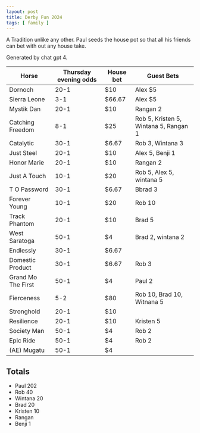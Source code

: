 ```yaml
---
layout: post
title: Derby Fun 2024
tags: [ family ]
---
```

A Tradition unlike any other. Paul seeds the house pot so that all his friends can bet with out any house take. 

Generated by chat gpt 4. 

| Horse              | Thursday evening odds | House bet  | Guest Bets
|--------------------|--------------------|---------------|------------
| Dornoch            | 20-1               | $10           | Alex $5
| Sierra Leone       | 3-1                | $66.67        | Alex $5
| Mystik Dan         | 20-1               | $10           | Rangan 2
| Catching Freedom   | 8-1                | $25           | Rob 5, Kristen 5, Wintana 5, Rangan 1
| Catalytic          | 30-1               | $6.67         | Rob 3, Wintana 3
| Just Steel         | 20-1               | $10           | Alex 5, Benji 1
| Honor Marie        | 20-1               | $10           | Rangan 2 
| Just A Touch       | 10-1               | $20           | Rob 5, Alex 5, wintana 5
| T O Password       | 30-1               | $6.67         | Bbrad 3
| Forever Young      | 10-1               | $20           | Rob 10
| Track Phantom      | 20-1               | $10           | Brad 5
| West Saratoga      | 50-1               | $4            | Brad 2, wintana 2
| Endlessly          | 30-1               | $6.67         |
| Domestic Product   | 30-1               | $6.67         | Rob 3
| Grand Mo The First | 50-1               | $4            | Paul 2 
| Fierceness         | 5-2                | $80           | Rob 10, Brad 10, Witnana 5
| Stronghold         | 20-1               | $10           |
| Resilience         | 20-1               | $10           | Kristen 5
| Society Man        | 50-1               | $4            | Rob 2
| Epic Ride          | 50-1               | $4            | Rob 2
| (AE) Mugatu        | 50-1               | $4            |

## Totals 
* Paul 202
* Rob 40
* Wintana 20
* Brad 20 
* Kristen 10
* Rangan
* Benji 1

